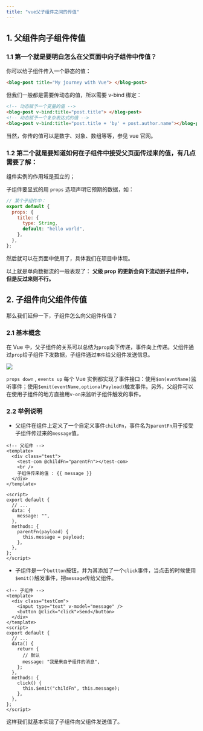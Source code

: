 ```yaml
---
title: "vue父子组件之间的传值"
---
```


## 1. 父组件向子组件传值

###   1.1 第一个就是要明白怎么在父页面中向子组件中传值？

你可以给子组件传入一个静态的值：

```html
<blog-post title="My journey with Vue"> </blog-post>
```

但我们一般都是需要传动态的值，所以需要 v-bind 绑定：

```html
<!-- 动态赋予一个变量的值 -->
<blog-post v-bind:title="post.title"> </blog-post>
<!-- 动态赋予一个复杂表达式的值 -->
<blog-post v-bind:title="post.title + 'by' + post.author.name"></blog-post>
```

当然，你传的值可以是数字、对象、数组等等，参见 vue 官网。

###   1.2 第二个就是要知道如何在子组件中接受父页面传过来的值，有几点需要了解：

组件实例的作用域是孤立的；

子组件要显式的用 `props` 选项声明它预期的数据，如：

```js
// 某个子组件中：
export default {
  props: {
    title: {
      type: String,
      default: "hello world",
    },
  },
};
```

然后就可以在页面中使用了，具体我们在项目中体现。

以上就是单向数据流的一般表现了： **父级 prop 的更新会向下流动到子组件中，但是反过来则不行。**

## 2. 子组件向父组件传值

那么我们延伸一下，子组件怎么向父组件传值？

###   2.1 基本概念

在 Vue 中，父子组件的关系可以总结为`prop`向下传递，事件向上传递。父组件通过`prop`给子组件下发数据，子组件通过`事件`给父组件发送信息。

![](https://tva1.sinaimg.cn/large/006y8mN6ly1g8ogedzh3aj306u06smx0.jpg)

`props down` , `events up`
每个 Vue 实例都实现了事件接口：使用`$on(evntName)`监听事件；使用`$emit(eventName,optionalPayload)`触发事件。另外，父组件可以在使用子组件的地方直接用`v-on`来监听子组件触发的事件。

###   2.2 举例说明

- 父组件在组件上定义了一个自定义事件`childFn`，事件名为`parentFn`用于接受子组件传过来的`message`值。

```vue
<!-- 父组件 -->
<template>
  <div class="test">
    <test-com @childFn="parentFn"></test-com>
    <br />
    子组件传来的值 : {{ message }}
  </div>
</template>

<script>
export default {
  // ...
  data: {
    message: "",
  },
  methods: {
    parentFn(payload) {
      this.message = payload;
    },
  },
};
</script>
```

- 子组件是一个`buttton`按钮，并为其添加了一个`click`事件，当点击的时候使用`$emit()`触发事件，把`message`传给父组件。

```vue
<!-- 子组件 -->
<template>
  <div class="testCom">
    <input type="text" v-model="message" />
    <button @click="click">Send</button>
  </div>
</template>
<script>
export default {
  // ...
  data() {
    return {
      // 默认
      message: "我是来自子组件的消息",
    };
  },
  methods: {
    click() {
      this.$emit("childFn", this.message);
    },
  },
};
</script>
```

这样我们就基本实现了子组件向父组件发送值了。
